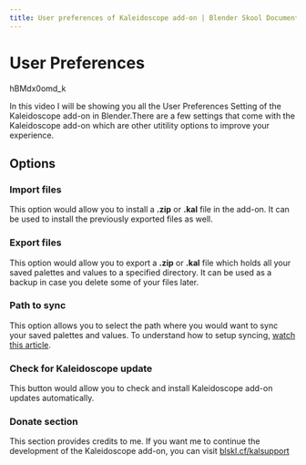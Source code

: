 ```yaml
---
title: User preferences of Kaleidoscope add-on | Blender Skool Documentation
---
```


# User Preferences

<youtube>
	hBMdx0omd_k
</youtube>

In this video I will be showing you all the User Preferences Setting of the Kaleidoscope add-on in Blender.There are a few settings that come with the Kaleidoscope add-on which are other utitility options to improve your experience.


## Options

### Import files
This option would allow you to install a **.zip** or **.kal** file in the add-on. It can be used to install the previously exported files as well.

### Export files
This option would allow you to export a **.zip** or **.kal** file which holds all your saved palettes and values to a specified directory. It can be used as a backup in case you delete some of your files later.

### Path to sync
This option allows you to select the path where you would want to sync your saved palettes and values. To understand how to setup syncing, [watch this article](/kaleidoscope/setup-syncing.html).

### Check for Kaleidoscope update
This button would allow you to check and install Kaleidoscope add-on updates automatically.

### Donate section
This section provides credits to me. If you want me to continue the development of the Kaleidoscope add-on, you can visit [blskl.cf/kalsupport](http://blskl.cf/kalsupport)